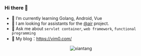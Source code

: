### Hi there 👋

- 🌱 I’m currently learning Golang, Android, Vue
- 👯 I am looking for assistants for the [@air](https://github.com/cosmtrek/air) project. 
- 💬 Ask me about `servlet container`, `web framework`, `functional programming`
- 👯 My blog：https://vim0.com/

<!--START_SECTION:waka-->
<!--END_SECTION:waka-->

<p align="center"> <img src="https://github-readme-stats.vercel.app/api?username=xiantang&show_icons=true&theme=gotham" alt="xiantang" />
